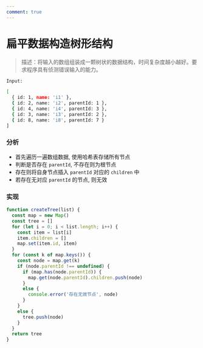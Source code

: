 ```yaml
---
comment: true
---
```


# 扁平数据构造树形结构

> 描述：将输入的数组组装成一颗树状的数据结构，时间复杂度越小越好。要求程序具有侦测错误输入的能力。

```bash
Input:

[
  { id: 1, name: 'i1' },
  { id: 2, name: 'i2', parentId: 1 },
  { id: 4, name: 'i4', parentId: 3 },
  { id: 3, name: 'i3', parentId: 2 },
  { id: 8, name: 'i8', parentId: 7 }
]
```

### 分析

- 首先遍历一遍数组数据, 使用哈希表存储所有节点
- 判断是否存在 `parentId`, 不存在则为根节点
- 存在则将自身节点插入 `parentId` 对应的 `children` 中
- 若存在无对应 `parentId` 的节点, 则无效 

### 实现
```js
function createTree(list) {
  const map = new Map()
  const tree = []
  for (let i = 0; i < list.length; i++) {
    const item = list[i]
    item.children = []
    map.set(item.id, item)
  }
  for (const k of map.keys()) {
    const node = map.get(k)
    if (node.parentId !== undefined) {
      if (map.has(node.parentId)) {
        map.get(node.parentId).children.push(node)
      }
      else {
        console.error('存在无效节点', node)
      }
    }
    else {
      tree.push(node)
    }
  }
  return tree
}
```